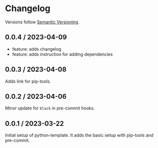 # Changelog

Versions follow [Semantic Versioning](https://semver.org/).

## 0.0.4 / 2023-04-09

- feature: adds changelog
- feature: adds instruction for adding dependencies

## 0.0.3 / 2023-04-08

Adds link for pip-tools.

## 0.0.2 / 2023-04-06

Minor update for `black` in pre-commit hooks.

## 0.0.1 / 2023-03-22

Initial setup of python-template. It adds the basic setup with pip-tools and pre-commit.
